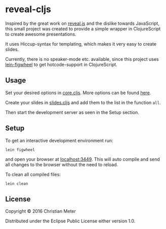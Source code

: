 # reveal-cljs

Inspired by the great work on  [reveal.js](https://github.com/hakimel/reveal.js/) 
and the dislike towards JavaScript, this small project was created to
provide a simple wrapper in ClojureScript to create awesome presentations.

It uses Hiccup-syntax for templating, which makes it very easy to create
slides.

Currently, there is no speaker-mode etc. available, since this project uses
[lein-figwheel](https://github.com/bhauman/lein-figwheel) to get
hotcode-support in ClojureScript.

## Usage

Set your desired options in [core.cljs](https://github.com/n2o/reveal-cljs/blob/master/src/reveal/core.cljs#L8).
More options can be found [here](https://github.com/hakimel/reveal.js#configuration).

Create your slides in [slides.cljs](https://github.com/n2o/reveal-cljs/blob/master/src/reveal/slides.cljs)
and add them to the list in the function `all`.

Then start the development server as seen in the Setup section.

## Setup

To get an interactive development environment run:

    lein figwheel

and open your browser at [localhost:3449](http://localhost:3449/).
This will auto compile and send all changes to the browser without the
need to reload. 

To clean all compiled files:

    lein clean

## License

Copyright © 2016 Christian Meter

Distributed under the Eclipse Public License either version 1.0.
